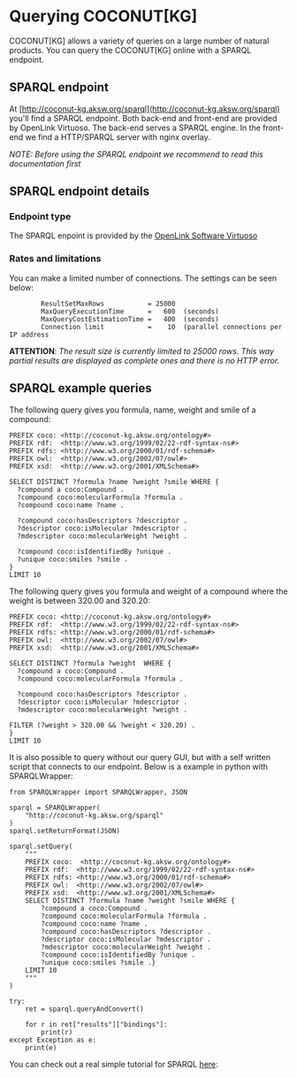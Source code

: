 # Querying COCONUT[KG]

COCONUT[KG] allows a variety of queries on a large number of natural products.
You can query the COCONUT[KG] online with a SPARQL endpoint.


## SPARQL endpoint

At [http://coconut-kg.aksw.org/sparql](http://coconut-kg.aksw.org/sparql) you'll find a SPARQL endpoint.
Both back-end and front-end are provided by OpenLink Virtuoso.
The back-end serves a SPARQL engine.
In the front-end we find a HTTP/SPARQL server with nginx overlay.

*NOTE: Before using the SPARQL endpoint we recommend to read this documentation first*


## SPARQL endpoint details

### Endpoint type

The SPARQL enpoint is provided by the [OpenLink Software Virtuoso](https://virtuoso.openlinksw.com)


### Rates and limitations

You can make a limited number of connections. The settings can be seen below:

            ResultSetMaxRows           = 25000
            MaxQueryExecutionTime      =   600  (seconds)
            MaxQueryCostEstimationTime =   400  (seconds)
            Connection limit           =    10  (parallel connections per IP address

**ATTENTION**: *The result size is currently limited to 25000 rows. This way partial results are displayed as complete ones and there is no HTTP error.*

## SPARQL example queries
The following query gives you formula, name, weight and smile of a compound:
```
PREFIX coco: <http://coconut-kg.aksw.org/ontology#>
PREFIX rdf:  <http://www.w3.org/1999/02/22-rdf-syntax-ns#>
PREFIX rdfs: <http://www.w3.org/2000/01/rdf-schema#>
PREFIX owl:  <http://www.w3.org/2002/07/owl#>
PREFIX xsd:  <http://www.w3.org/2001/XMLSchema#>

SELECT DISTINCT ?formula ?name ?weight ?smile WHERE {
  ?compound a coco:Compound . 
  ?compound coco:molecularFormula ?formula .
  ?compound coco:name ?name .

  ?compound coco:hasDescriptors ?descriptor .
  ?descriptor coco:isMolecular ?mdescriptor .
  ?mdescriptor coco:molecularWeight ?weight .

  ?compound coco:isIdentifiedBy ?unique .
  ?unique coco:smiles ?smile .
} 
LIMIT 10
```
The following query gives you formula and weight of a compound where the weight is between 320.00 and 320.20:
```
PREFIX coco: <http://coconut-kg.aksw.org/ontology#>
PREFIX rdf:  <http://www.w3.org/1999/02/22-rdf-syntax-ns#>
PREFIX rdfs: <http://www.w3.org/2000/01/rdf-schema#>
PREFIX owl:  <http://www.w3.org/2002/07/owl#>
PREFIX xsd:  <http://www.w3.org/2001/XMLSchema#>

SELECT DISTINCT ?formula ?weight  WHERE {
  ?compound a coco:Compound . 
  ?compound coco:molecularFormula ?formula .

  ?compound coco:hasDescriptors ?descriptor .
  ?descriptor coco:isMolecular ?mdescriptor .
  ?mdescriptor coco:molecularWeight ?weight .

FILTER (?weight > 320.00 && ?weight < 320.20) .
} 
LIMIT 10
```

It is also possible to query without our query GUI, but with a self written script that connects to our endpoint. Below is a example in python with SPARQLWrapper:
```
from SPARQLWrapper import SPARQLWrapper, JSON

sparql = SPARQLWrapper(
    "http://coconut-kg.aksw.org/sparql"
)
sparql.setReturnFormat(JSON)

sparql.setQuery(
    """
    PREFIX coco:  <http://coconut-kg.aksw.org/ontology#>
    PREFIX rdf:  <http://www.w3.org/1999/02/22-rdf-syntax-ns#>
    PREFIX rdfs: <http://www.w3.org/2000/01/rdf-schema#>
    PREFIX owl:  <http://www.w3.org/2002/07/owl#>
    PREFIX xsd:  <http://www.w3.org/2001/XMLSchema#>
    SELECT DISTINCT ?formula ?name ?weight ?smile WHERE {
        ?compound a coco:Compound .
        ?compound coco:molecularFormula ?formula .
        ?compound coco:name ?name .
        ?compound coco:hasDescriptors ?descriptor .
        ?descriptor coco:isMolecular ?mdescriptor .
        ?mdescriptor coco:molecularWeight ?weight .
        ?compound coco:isIdentifiedBy ?unique .
        ?unique coco:smiles ?smile .}
    LIMIT 10
    """
)

try:
    ret = sparql.queryAndConvert()

    for r in ret["results"]["bindings"]:
        print(r)
except Exception as e:
    print(e)
```
You can check out a real simple tutorial for SPARQL [here](https://www.w3.org/TR/sparql11-query/):
